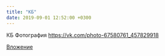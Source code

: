 ```yaml
---
title: "КБ"
date: 2019-09-01 12:52:00 +0300
---
```


КБ
Фотография
https://vk.com/photo-67580761_457829918

[Вложение](https://vk.com/photo-67580761_457829918)
